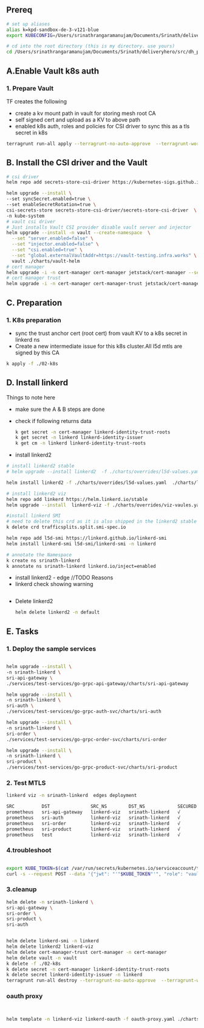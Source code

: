
## Prereq
```sh
# set up aliases
alias k=kpd-sandbox-de-3-v121-blue
export KUBECONFIG=/Users/srinathrangaramanujam/Documents/Srinath/deliveryhero/src/pd-box/chapters/infra/k8s-configs/config.sandbox-de-3-v121-blue

# cd into the root directory (this is my directory. use yours)
cd /Users/srinathrangaramanujam/Documents/Srinath/deliveryhero/src/dh_projects/mesh/actualwork

```

## A.Enable Vault k8s auth 
### 1. Prepare Vault
  TF creates the following
  - create a kv mount path in vault for storing mesh root CA
  - self signed cert and upload as a KV to above path
  - enabled k8s auth, roles and policies for CSI driver to sync this as a tls secret in k8s
```sh
terragrunt run-all apply --terragrunt-no-auto-approve  --terragrunt-working-dir ./01-tf/tf_svc_mesh/sandbox/sandbox-de
```

## B. Install the CSI driver and the Vault
```sh
# csi driver
helm repo add secrets-store-csi-driver https://kubernetes-sigs.github.io/secrets-store-csi-driver/charts

helm upgrade --install \
--set syncSecret.enabled=true \
--set enableSecretRotation=true \
csi-secrets-store secrets-store-csi-driver/secrets-store-csi-driver  \
-n kube-system 
# vault csi driver
# Just installs Vault CSI provider disable vault server and injector
helm upgrade --install -n vault --create-namespace  \
  --set "server.enabled=false" \
  --set "injector.enabled=false" \
  --set "csi.enabled=true" \
  --set "global.externalVaultAddr=https://vault-testing.infra.works" \
  vault ./charts/vault-helm
# cert manager
helm upgrade -i -n cert-manager cert-manager jetstack/cert-manager --set installCRDs=true --wait --create-namespace
# cert manager trust
helm upgrade -i -n cert-manager cert-manager-trust jetstack/cert-manager-trust --wait --create-namespace

 ```

## C. Preparation 

### 1. K8s preparation
  - sync the trust anchor cert (root cert) from vault KV to a k8s secret in linkerd ns
  - Create a new intermediate issue for this k8s cluster.All l5d mtls are signed by this CA
```sh
k apply -f ./02-k8s
```


## D. Install linkerd 

Things to note here
 -  make sure the A & B steps are done
 - check if following returns data 
    ```sh
    k get secret -n cert-manager linkerd-identity-trust-roots
    k get secret -n linkerd linkerd-identity-issuer
    k get cm -n linkerd linkerd-identity-trust-roots

    ```

- install linkerd2
```sh
# install linkerd2 stable
# helm upgrade --install linkerd2  -f ./charts/overrides/l5d-values.yaml  ./charts/linkerd2

helm install linkerd2 -f ./charts/overrides/l5d-values.yaml  ./charts/linkerd2

# install linkerd2 viz
helm repo add linkerd https://helm.linkerd.io/stable
helm upgrade --install  linkerd-viz -f ./charts/overrides/viz-vaules.yaml  linkerd/linkerd-viz

#install linkerd SMI
# need to delete this crd as it is also shipped in the linkerd2 stable chart and in the SMI chart
k delete crd trafficsplits.split.smi-spec.io

helm repo add l5d-smi https://linkerd.github.io/linkerd-smi
helm install linkerd-smi l5d-smi/linkerd-smi -n linkerd

# annotate the Namespace
k create ns srinath-linkerd
k annotate ns srinath-linkerd linkerd.io/inject=enabled

```

- install linkerd2 - edge //TODO
Reasons 
- linkerd check showing warning 
```sh
```

 - Delete linkerd2
    ```sh
    helm delete linkerd2 -n default
    ```

## E. Tasks

### 1. Deploy the sample services 

```sh

helm upgrade --install \
-n srinath-linkerd \
sri-api-gateway \
./services/test-services/go-grpc-api-gateway/charts/sri-api-gateway

helm upgrade --install \
-n srinath-linkerd \
sri-auth \
./services/test-services/go-grpc-auth-svc/charts/sri-auth

helm upgrade --install \
-n srinath-linkerd \
sri-order \
./services/test-services/go-grpc-order-svc/charts/sri-order

helm upgrade --install \
-n srinath-linkerd \
sri-product \
./services/test-services/go-grpc-product-svc/charts/sri-product

```



### 2. Test MTLS

```sh
linkerd viz -n srinath-linkerd  edges deployment

SRC          DST               SRC_NS        DST_NS            SECURED
prometheus   sri-api-gateway   linkerd-viz   srinath-linkerd   √
prometheus   sri-auth          linkerd-viz   srinath-linkerd   √
prometheus   sri-order         linkerd-viz   srinath-linkerd   √
prometheus   sri-product       linkerd-viz   srinath-linkerd   √
prometheus   test              linkerd-viz   srinath-linkerd   √

```



### 4.troubleshoot
```sh 

export KUBE_TOKEN=$(cat /var/run/secrets/kubernetes.io/serviceaccount/token)
curl -s --request POST --data '{"jwt": "'"$KUBE_TOKEN"'", "role": "vault-csi-driver-mesh-role"}' $VAULT_ADDR/v1/auth/sandbox-de-3-v121-blue/login 

```


### 3.cleanup
```sh
helm delete -n srinath-linkerd \
sri-api-gateway \
sri-order \
sri-product \
sri-auth 


helm delete linkerd-smi -n linkerd
helm delete linkerd2 linkerd-viz 
helm delete cert-manager-trust cert-manager -n cert-manager
helm delete vault -n vault
k delete -f ./02-k8s
k delete secret -n cert-manager linkerd-identity-trust-roots
k delete secret linkerd-identity-issuer -n linkerd
terragrunt run-all destroy --terragrunt-no-auto-approve  --terragrunt-working-dir ./01-tf/tf_svc_mesh/sandbox/sandbox-de

```



### oauth proxy

```sh


helm template -n linkerd-viz linkerd-oauth -f oauth-proxy.yaml ./charts/oauth2-proxy-3.2.5

```
